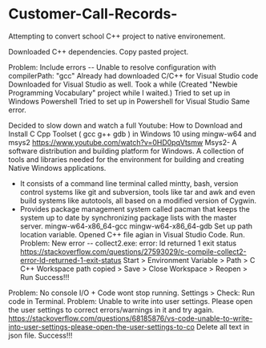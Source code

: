 # Customer-Call-Records-

Attempting to convert school C++ project to native environement.

Downloaded C++ dependencies. 
Copy pasted project. 

Problem: Include errors -- Unable to resolve configuration with compilerPath: "gcc" 
Already had downloaded C/C++ for Visual Studio code 
Downloaded for Visual Studio as well. 
Took a while (Created "Newbie Programming Vocabulary" project while I waited.) 
Tried to set up in Windows Powershell 
Tried to set up in Powershell for Visual Studio
Same error. 

Decided to slow down and watch a full Youtube: How to Download and Install C Cpp Toolset ( gcc g++ gdb ) in Windows 10 using mingw-w64 and msys2
https://www.youtube.com/watch?v=0HD0pqVtsmw 
Msys2- A software distribution and building platform for Windows. A collection of tools and libraries needed for the environment for building and creating Native Windows applications.
- It consists of a command line terminal called mintty, bash, version control systems like git and subversion, tools like tar and awk and even build systems like autotools, all based on a modified version of Cygwin.
- Provides package management system called pacman that keeps the system up to date by synchronizing package lists with the master server.
mingw-w64-x86_64-gcc 
mingw-w64-x86_64-gdb
Set up path location variable. 
Opened C++ file agian in Visual Studio Code. Run.
Problem: New error -- collect2.exe: error: ld returned 1 exit status 
https://stackoverflow.com/questions/27593029/c-compile-collect2-error-ld-returned-1-exit-status 
Start > Environment Variable > Path > C C++ Workspace path copied > Save > Close Workspace > Reopen > Run 
Success!!! 
 
Problem: No console I/O + Code wont stop running. 
Settings > Check: Run code in Terminal. 
Problem: Unable to write into user settings. Please open the user settings to correct errors/warnings in it and try again.
https://stackoverflow.com/questions/68185876/vs-code-unable-to-write-into-user-settings-please-open-the-user-settings-to-co 
Delete all text in json file. 
Success!!! 


